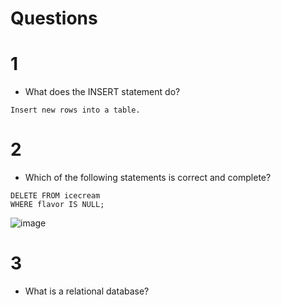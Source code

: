 # Questions

# 1

* What does the INSERT statement do?

```
Insert new rows into a table.
```

# 2

* Which of the following statements is correct and complete?

```
DELETE FROM icecream
WHERE flavor IS NULL;
```
![image](https://user-images.githubusercontent.com/97520268/208420955-d558f604-3388-4ece-baa6-565295ce7ef0.png)

# 3

* What is a relational database?


